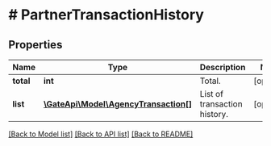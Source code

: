# # PartnerTransactionHistory

## Properties

Name | Type | Description | Notes
------------ | ------------- | ------------- | -------------
**total** | **int** | Total. | [optional] 
**list** | [**\GateApi\Model\AgencyTransaction[]**](AgencyTransaction.md) | List of transaction history. | [optional] 

[[Back to Model list]](../../README.md#documentation-for-models) [[Back to API list]](../../README.md#documentation-for-api-endpoints) [[Back to README]](../../README.md)
